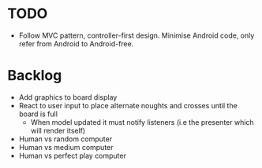 TODO
====

- Follow MVC pattern, controller-first design. Minimise Android code, only refer from Android to Android-free.

Backlog
=======

- Add graphics to board display
- React to user input to place alternate noughts and crosses until the board is full
  - When model updated it must notify listeners (i.e the presenter which will render itself)
- Human vs random computer
- Human vs medium computer
- Human vs perfect play computer

